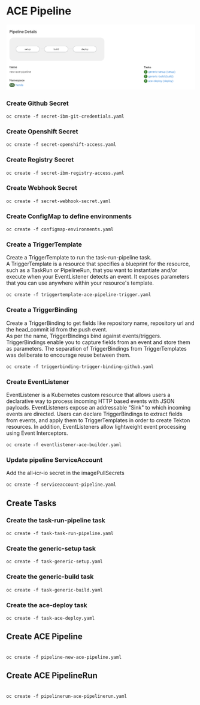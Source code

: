 # ACE Pipeline
![Image](https://github.com/hindos/ACE/blob/master/images/hello-world-pipeline1.PNG)
### Create Github Secret

```
oc create -f secret-ibm-git-credentials.yaml
```
### Create Openshift Secret

```
oc create -f secret-openshift-access.yaml
```

### Create Registry Secret
```
oc create -f secret-ibm-registry-access.yaml

```
### Create Webhook Secret
```
oc create -f secret-webhook-secret.yaml

```
### Create ConfigMap to define environments
```
oc create -f configmap-environments.yaml

```

### Create a TriggerTemplate
Create a TriggerTemplate to run the task-run-pipeline task.  
A TriggerTemplate is a resource that specifies a blueprint for the resource, such as a TaskRun or PipelineRun, that you want to instantiate and/or execute when your EventListener detects an event. It exposes parameters that you can use anywhere within your resource's template.
```
oc create -f triggertemplate-ace-pipeline-trigger.yaml

```
### Create a TriggerBinding
Create a TriggerBinding to get fields like repository name, repository url and the head_commit id from the push event.    
As per the name, TriggerBindings bind against events/triggers. TriggerBindings enable you to capture fields from an event and store them as parameters. The separation of TriggerBindings from TriggerTemplates was deliberate to encourage reuse between them.

```
oc create -f triggerbinding-trigger-binding-github.yaml

```
### Create EventListener
EventListener is a Kubernetes custom resource that allows users a declarative way to process incoming HTTP based events with JSON payloads. EventListeners expose an addressable "Sink" to which incoming events are directed. Users can declare TriggerBindings to extract fields from events, and apply them to TriggerTemplates in order to create Tekton resources. In addition, EventListeners allow lightweight event processing using Event Interceptors.
```
oc create -f eventlistener-ace-builder.yaml
```
### Update pipeline ServiceAccount
Add the all-icr-io secret in the imagePullSecrets
```
oc create -f serviceaccount-pipeline.yaml
```
## Create Tasks
### Create the task-run-pipeline task
```
oc create -f task-task-run-pipeline.yaml
```
### Create the generic-setup task

```
oc create -f task-generic-setup.yaml

```
### Create the generic-build task
```
oc create -f task-generic-build.yaml

```
### Create the ace-deploy task
```
oc create -f task-ace-deploy.yaml
```
## Create ACE Pipeline
```
                               
oc create -f pipeline-new-ace-pipeline.yaml
```
## Create ACE PipelineRun
```
                               
oc create -f pipelinerun-ace-pipelinerun.yaml
```



